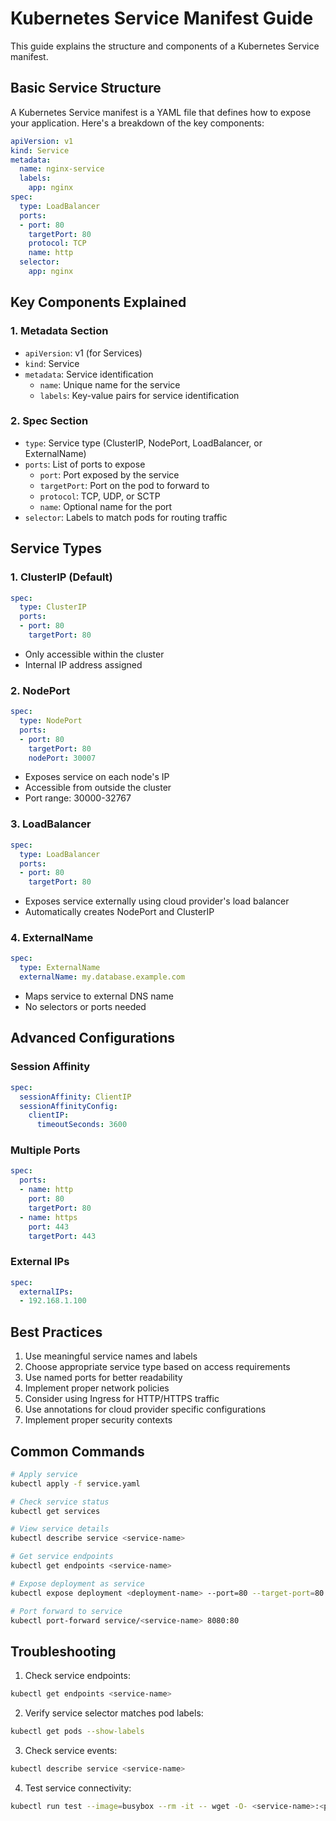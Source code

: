 # Kubernetes Service Manifest Guide

This guide explains the structure and components of a Kubernetes Service manifest.

## Basic Service Structure

A Kubernetes Service manifest is a YAML file that defines how to expose your application. Here's a breakdown of the key components:

```yaml
apiVersion: v1
kind: Service
metadata:
  name: nginx-service
  labels:
    app: nginx
spec:
  type: LoadBalancer
  ports:
  - port: 80
    targetPort: 80
    protocol: TCP
    name: http
  selector:
    app: nginx
```

## Key Components Explained

### 1. Metadata Section
- `apiVersion`: v1 (for Services)
- `kind`: Service
- `metadata`: Service identification
  - `name`: Unique name for the service
  - `labels`: Key-value pairs for service identification

### 2. Spec Section
- `type`: Service type (ClusterIP, NodePort, LoadBalancer, or ExternalName)
- `ports`: List of ports to expose
  - `port`: Port exposed by the service
  - `targetPort`: Port on the pod to forward to
  - `protocol`: TCP, UDP, or SCTP
  - `name`: Optional name for the port
- `selector`: Labels to match pods for routing traffic

## Service Types

### 1. ClusterIP (Default)
```yaml
spec:
  type: ClusterIP
  ports:
  - port: 80
    targetPort: 80
```
- Only accessible within the cluster
- Internal IP address assigned

### 2. NodePort
```yaml
spec:
  type: NodePort
  ports:
  - port: 80
    targetPort: 80
    nodePort: 30007
```
- Exposes service on each node's IP
- Accessible from outside the cluster
- Port range: 30000-32767

### 3. LoadBalancer
```yaml
spec:
  type: LoadBalancer
  ports:
  - port: 80
    targetPort: 80
```
- Exposes service externally using cloud provider's load balancer
- Automatically creates NodePort and ClusterIP

### 4. ExternalName
```yaml
spec:
  type: ExternalName
  externalName: my.database.example.com
```
- Maps service to external DNS name
- No selectors or ports needed

## Advanced Configurations

### Session Affinity
```yaml
spec:
  sessionAffinity: ClientIP
  sessionAffinityConfig:
    clientIP:
      timeoutSeconds: 3600
```

### Multiple Ports
```yaml
spec:
  ports:
  - name: http
    port: 80
    targetPort: 80
  - name: https
    port: 443
    targetPort: 443
```

### External IPs
```yaml
spec:
  externalIPs:
  - 192.168.1.100
```

## Best Practices

1. Use meaningful service names and labels
2. Choose appropriate service type based on access requirements
3. Use named ports for better readability
4. Implement proper network policies
5. Consider using Ingress for HTTP/HTTPS traffic
6. Use annotations for cloud provider specific configurations
7. Implement proper security contexts

## Common Commands

```bash
# Apply service
kubectl apply -f service.yaml

# Check service status
kubectl get services

# View service details
kubectl describe service <service-name>

# Get service endpoints
kubectl get endpoints <service-name>

# Expose deployment as service
kubectl expose deployment <deployment-name> --port=80 --target-port=80

# Port forward to service
kubectl port-forward service/<service-name> 8080:80
```

## Troubleshooting

1. Check service endpoints:
```bash
kubectl get endpoints <service-name>
```

2. Verify service selector matches pod labels:
```bash
kubectl get pods --show-labels
```

3. Check service events:
```bash
kubectl describe service <service-name>
```

4. Test service connectivity:
```bash
kubectl run test --image=busybox --rm -it -- wget -O- <service-name>:<port>
``` 